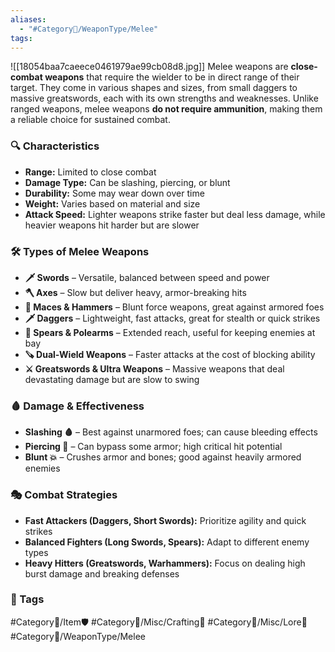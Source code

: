 ```yaml
---
aliases:
  - "#Category🔰/WeaponType/Melee"
tags:
---
```

![[18054baa7caeece0461979ae99cb08d8.jpg]]
Melee weapons are **close-combat weapons** that require the wielder to be in direct range of their target. They come in various shapes and sizes, from small daggers to massive greatswords, each with its own strengths and weaknesses. Unlike ranged weapons, melee weapons **do not require ammunition**, making them a reliable choice for sustained combat.

### **🔍 Characteristics**

- **Range:** Limited to close combat
- **Damage Type:** Can be slashing, piercing, or blunt
- **Durability:** Some may wear down over time
- **Weight:** Varies based on material and size
- **Attack Speed:** Lighter weapons strike faster but deal less damage, while heavier weapons hit harder but are slower

### **🛠️ Types of Melee Weapons**

- **🗡️ Swords** – Versatile, balanced between speed and power
- **🪓 Axes** – Slow but deliver heavy, armor-breaking hits
- **🔨 Maces & Hammers** – Blunt force weapons, great against armored foes
- **🗡️ Daggers** – Lightweight, fast attacks, great for stealth or quick strikes
- **🔱 Spears & Polearms** – Extended reach, useful for keeping enemies at bay
- **🪚 Dual-Wield Weapons** – Faster attacks at the cost of blocking ability
- **⚔️ Greatswords & Ultra Weapons** – Massive weapons that deal devastating damage but are slow to swing

### **🩸 Damage & Effectiveness**

- **Slashing 🩸** – Best against unarmored foes; can cause bleeding effects
- **Piercing 🎯** – Can bypass some armor; high critical hit potential
- **Blunt 💥** – Crushes armor and bones; good against heavily armored enemies

### **🎭 Combat Strategies**

- **Fast Attackers (Daggers, Short Swords):** Prioritize agility and quick strikes
- **Balanced Fighters (Long Swords, Spears):** Adapt to different enemy types
- **Heavy Hitters (Greatswords, Warhammers):** Focus on dealing high burst damage and breaking defenses

### **📌 Tags**

#Category🔰/Item🛡️ #Category🔰/Misc/Crafting🔧 #Category🔰/Misc/Lore📜 #Category🔰/WeaponType/Melee